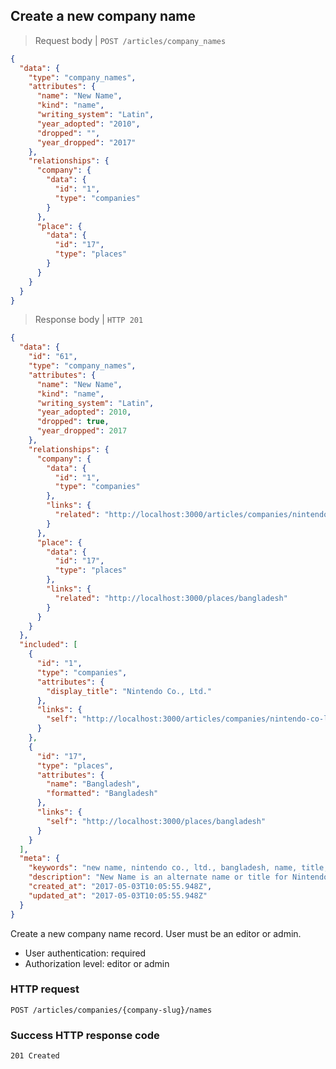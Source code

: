 ## <a name="company_names_create"></a>Create a new company name

> Request body | `POST /articles/company_names`

```JSON
{
  "data": {
    "type": "company_names",
    "attributes": {
      "name": "New Name",
      "kind": "name",
      "writing_system": "Latin",
      "year_adopted": "2010",
      "dropped": "",
      "year_dropped": "2017"
    },
    "relationships": {
      "company": {
        "data": {
          "id": "1",
          "type": "companies"
        }
      },
      "place": {
        "data": {
          "id": "17",
          "type": "places"
        }
      }
    }
  }
}
```

> Response body | `HTTP 201`

```JSON
{
  "data": {
    "id": "61",
    "type": "company_names",
    "attributes": {
      "name": "New Name",
      "kind": "name",
      "writing_system": "Latin",
      "year_adopted": 2010,
      "dropped": true,
      "year_dropped": 2017
    },
    "relationships": {
      "company": {
        "data": {
          "id": "1",
          "type": "companies"
        },
        "links": {
          "related": "http://localhost:3000/articles/companies/nintendo-co-ltd"
        }
      },
      "place": {
        "data": {
          "id": "17",
          "type": "places"
        },
        "links": {
          "related": "http://localhost:3000/places/bangladesh"
        }
      }
    }
  },
  "included": [
    {
      "id": "1",
      "type": "companies",
      "attributes": {
        "display_title": "Nintendo Co., Ltd."
      },
      "links": {
        "self": "http://localhost:3000/articles/companies/nintendo-co-ltd"
      }
    },
    {
      "id": "17",
      "type": "places",
      "attributes": {
        "name": "Bangladesh",
        "formatted": "Bangladesh"
      },
      "links": {
        "self": "http://localhost:3000/places/bangladesh"
      }
    }
  ],
  "meta": {
    "keywords": "new name, nintendo co., ltd., bangladesh, name, title, alias, dbljump, video games, pc games, gaming",
    "description": "New Name is an alternate name or title for Nintendo Co., Ltd.. Learn more at Dbljump, the video game reference.",
    "created_at": "2017-05-03T10:05:55.948Z",
    "updated_at": "2017-05-03T10:05:55.948Z"
  }
}
```

Create a new company name record. User must be an editor or admin.

* User authentication: required
* Authorization level: editor or admin

### HTTP request

`POST /articles/companies/{company-slug}/names`

### Success HTTP response code

`201 Created`
